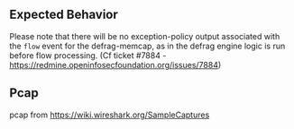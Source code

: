 Expected Behavior
-----------------

Please note that there will be no exception-policy output associated with the
``flow`` event for the defrag-memcap, as in the defrag engine logic is run before
flow processing. (Cf ticket #7884 - https://redmine.openinfosecfoundation.org/issues/7884)

Pcap
----

pcap from https://wiki.wireshark.org/SampleCaptures
